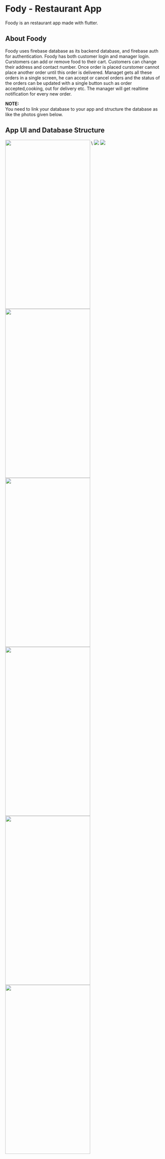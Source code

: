 # Fody - Restaurant App

Foody is an restaurant app made with flutter.

## About Foody

Foody uses firebase database as its backend database, and firebase auth for authentication. Foody has both customer login and manager login. Curstomers can add or remove food to their cart. Customers can change their address and contact number. Once order is placed curstomer cannot place another order until this order is delivered. Managet gets all these orders in a single screen, he can accept or cancel orders and the status of the orders can be updated with a single button such as order accepted,cooking, out for delivery etc. The manager will get realtime notification for every new order.


**NOTE:** \
You need to link your database to your app and structure the database as like the photos given below.


## App UI and Database Structure

<img src="https://github.com/Premmmm/Foody-Restaurant-App/blob/master/assets/screenshots/loginscreen.jpg" align="left" height="535" width="270">
<img src="https://github.com/Premmmm/Foody-Restaurant-App/blob/master/assets/screenshots/menuscreen.jpg" align="left" height="535" width="270">
<img src="https://github.com/Premmmm/Foody-Restaurant-App/blob/master/assets/screenshots/currentitem.jpg" align="left" height="535" width="270">
<img src="https://github.com/Premmmm/Foody-Restaurant-App/blob/master/assets/screenshots/ordersscreen.jpg" align="left" height="535" width="270">

<img src="https://github.com/Premmmm/Foody-Restaurant-App/blob/master/assets/screenshots/adminOrder.jpg" align="left" height="535" width="270">
<img src="https://github.com/Premmmm/Foody-Restaurant-App/blob/master/assets/screenshots/acceptedOrders.jpg" align="left" height="535" width="270"> \

<img src="https://github.com/Premmmm/Foody-Restaurant-App/blob/master/assets/database%20structure/foody%20database%201.png">
<img src="https://github.com/Premmmm/Foody-Restaurant-App/blob/master/assets/database%20structure/foody%20database%202.png">


